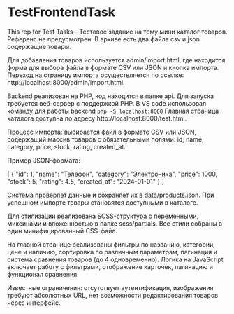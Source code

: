 # TestFrontendTask
This rep for Test Tasks - Тестовое задание на тему мини каталог товаров.
Референс не предусмотрен.
В архиве есть два файла csv и json содержащие товары.

Для добавления товаров используется admin/import.html, где находится форма для выбора файла в формате CSV или JSON и кнопка импорта.
Переход на страницу импорта осуществляется по ссылке: http://localhost:8000/admin/import.html.

Backend реализован на PHP, код находится в папке api. Для запуска требуется веб-сервер с поддержкой PHP. В VS code использовал команду для работы backend `php -S localhost:8000`
Главная страница каталога доступна по адресу http://localhost:8000/test.html.

Процесс импорта: выбирается файл в формате CSV или JSON, содержащий массив товаров с обязательными полями: id, name, category, price, stock, rating, created_at. 

Пример JSON-формата:

[
  {
    "id": 1,
    "name": "Телефон",
    "category": "Электроника", 
    "price": 1000,
    "stock": 5,
    "rating": 4.5,
    "created_at": "2024-01-01"
  }
]

Система проверяет данные и сохраняет их в data/products.json. При успешном импорте товары становятся доступными в каталоге.

Для стилизации реализована SCSS-структура с переменными, миксинами и вложенностью в папке scss/partials. Все стили собраны в один минифицированный CSS-файл.

На главной странице реализованы фильтры по названию, категории, цене и наличию, сортировка по различным параметрам, пагинация и система сравнения товаров (до 4 одновременно).
Логика на JavaScript включает работу с фильтрами, отображение карточек, пагинацию и функционал сравнения.

Известные ограничения: 
    отсутствует аутентификация, 
    изображения требуют абсолютных URL, 
    нет возможности редактирования товаров через интерфейс.
